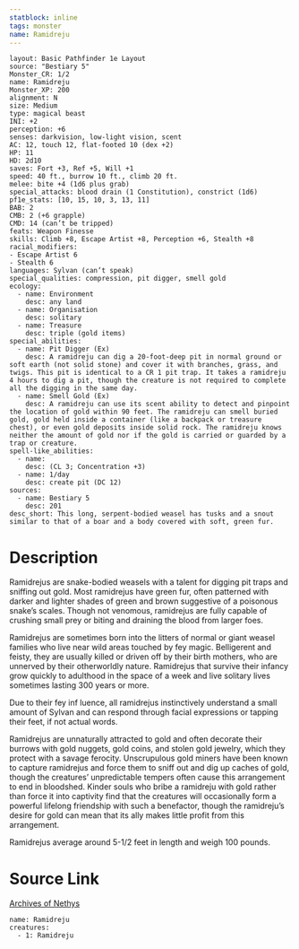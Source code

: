 ```yaml
---
statblock: inline
tags: monster
name: Ramidreju
---
```

```statblock
layout: Basic Pathfinder 1e Layout
source: "Bestiary 5"
Monster_CR: 1/2
name: Ramidreju
Monster_XP: 200
alignment: N
size: Medium
type: magical beast
INI: +2
perception: +6
senses: darkvision, low-light vision, scent
AC: 12, touch 12, flat-footed 10 (dex +2)
HP: 11
HD: 2d10
saves: Fort +3, Ref +5, Will +1
speed: 40 ft., burrow 10 ft., climb 20 ft.
melee: bite +4 (1d6 plus grab)
special_attacks: blood drain (1 Constitution), constrict (1d6)
pf1e_stats: [10, 15, 10, 3, 13, 11]
BAB: 2
CMB: 2 (+6 grapple)
CMD: 14 (can’t be tripped)
feats: Weapon Finesse
skills: Climb +8, Escape Artist +8, Perception +6, Stealth +8
racial_modifiers:
- Escape Artist 6
- Stealth 6
languages: Sylvan (can’t speak)
special_qualities: compression, pit digger, smell gold
ecology:
  - name: Environment
    desc: any land
  - name: Organisation
    desc: solitary
  - name: Treasure
    desc: triple (gold items)
special_abilities:
  - name: Pit Digger (Ex)
    desc: A ramidreju can dig a 20-foot-deep pit in normal ground or soft earth (not solid stone) and cover it with branches, grass, and twigs. This pit is identical to a CR 1 pit trap. It takes a ramidreju 4 hours to dig a pit, though the creature is not required to complete all the digging in the same day.
  - name: Smell Gold (Ex)
    desc: A ramidreju can use its scent ability to detect and pinpoint the location of gold within 90 feet. The ramidreju can smell buried gold, gold held inside a container (like a backpack or treasure chest), or even gold deposits inside solid rock. The ramidreju knows neither the amount of gold nor if the gold is carried or guarded by a trap or creature.
spell-like_abilities:
  - name:
    desc: (CL 3; Concentration +3)
  - name: 1/day
    desc: create pit (DC 12)
sources:
  - name: Bestiary 5
    desc: 201
desc_short: This long, serpent-bodied weasel has tusks and a snout similar to that of a boar and a body covered with soft, green fur.
```
# Description
Ramidrejus are snake-bodied weasels with a talent for digging pit traps and sniffing out gold. Most ramidrejus have green fur, often patterned with darker and lighter shades of green and brown suggestive of a poisonous snake’s scales. Though not venomous, ramidrejus are fully capable of crushing small prey or biting and draining the blood from larger foes.

 Ramidrejus are sometimes born into the litters of normal or giant weasel families who live near wild areas touched by fey magic. Belligerent and feisty, they are usually killed or driven off by their birth mothers, who are unnerved by their otherworldly nature. Ramidrejus that survive their infancy grow quickly to adulthood in the space of a week and live solitary lives sometimes lasting 300 years or more.

 Due to their fey inf luence, all ramidrejus instinctively understand a small amount of Sylvan and can respond through facial expressions or tapping their feet, if not actual words.

 Ramidrejus are unnaturally attracted to gold and often decorate their burrows with gold nuggets, gold coins, and stolen gold jewelry, which they protect with a savage ferocity. Unscrupulous gold miners have been known to capture ramidrejus and force them to sniff out and dig up caches of gold, though the creatures’ unpredictable tempers often cause this arrangement to end in bloodshed. Kinder souls who bribe a ramidreju with gold rather than force it into captivity find that the creatures will occasionally form a powerful lifelong friendship with such a benefactor, though the ramidreju’s desire for gold can mean that its ally makes little profit from this arrangement.

 Ramidrejus average around 5-1/2 feet in length and weigh 100 pounds.
# Source Link
[Archives of Nethys](https://aonprd.com/MonsterDisplay.aspx?ItemName=Ramidreju)
```encounter-table
name: Ramidreju
creatures:
  - 1: Ramidreju
```
